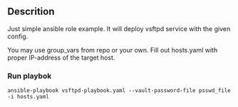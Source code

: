 ## Descrition

Just simple ansible role example. It will deploy vsftpd service with the given config.

You may use group_vars from repo or your own.
Fill out hosts.yaml with proper IP-address of the target host.

### Run playbok

``````
ansible-playbook vsftpd-playbook.yaml --vault-password-file psswd_file -i hosts.yaml
``````
